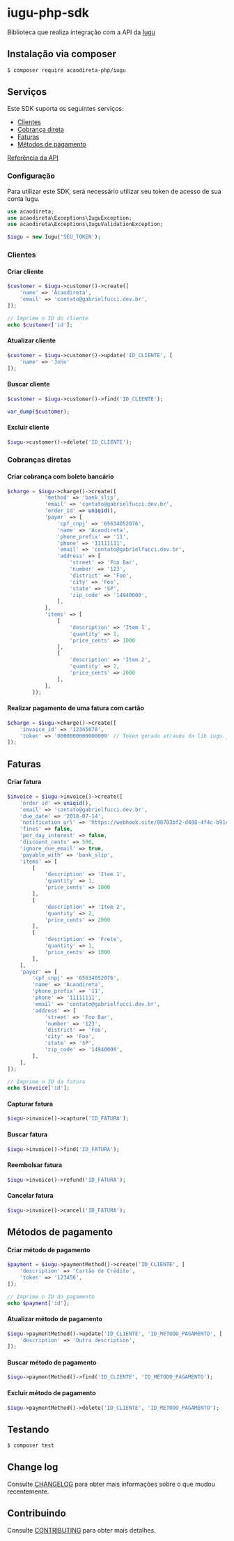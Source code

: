 # iugu-php-sdk

Biblioteca que realiza integração com a API da [Iugu](http://www.iugu.com)

## Instalação via composer

```bash
$ composer require acaodireta-php/iugu
```

## Serviços

Este SDK suporta os seguintes serviços:

- [Clientes](https://dev.iugu.com/reference#testinput-2)
- [Cobrança direta](https://dev.iugu.com/reference#cobranca-direta)
- [Faturas](https://dev.iugu.com/reference#criar-fatura)
- [Métodos de pagamento](https://dev.iugu.com/reference#testinput-3)

[Referência da API](https://dev.iugu.com/reference)

### Configuração

Para utilizar este SDK, será necessário utilizar seu token de acesso de sua conta Iugu.

```php
use acaodireta;
use acaodireta\Exceptions\IuguException;
use acaodireta\Exceptions\IuguValidationException;

$iugu = new Iugu('SEU_TOKEN');
```

### Clientes

#### Criar cliente

```php
$customer = $iugu->customer()->create([
    'name' => 'Acaodireta',
    'email' => 'contato@gabrielfucci.dev.br',
]);

// Imprime o ID do cliente
echo $customer['id'];
```

#### Atualizar cliente

```php
$customer = $iugu->customer()->update('ID_CLIENTE', [
    'name' => 'John'
]);
```

#### Buscar cliente

```php
$customer = $iugu->customer()->find('ID_CLIENTE');

var_dump($customer);
```

#### Excluir cliente

```php
$iugu->customer()->delete('ID_CLIENTE');
```

### Cobranças diretas

#### Criar cobrança com boleto bancário

```php
$charge = $iugu->charge()->create([
            'method' => 'bank_slip',
            'email' => 'contato@gabrielfucci.dev.br',
            'order_id' => uniqid(),
            'payer' => [
                'cpf_cnpj' => '65634052076',
                'name' => 'Acaodireta',
                'phone_prefix' => '11',
                'phone' => '11111111',
                'email' => 'contato@gabrielfucci.dev.br',
                'address' => [
                    'street' => 'Foo Bar',
                    'number' => '123',
                    'district' => 'Foo',
                    'city' => 'Foo',
                    'state' => 'SP',
                    'zip_code' => '14940000',
                ],
            ],
            'items' => [
                [
                    'description' => 'Item 1',
                    'quantity' => 1,
                    'price_cents' => 1000
                ],
                [
                    'description' => 'Item 2',
                    'quantity' => 2,
                    'price_cents' => 2000
                ],
            ],
        ]);
```

#### Realizar pagamento de uma fatura com cartão

```php
$charge = $iugu->charge()->create([
    'invoice_id' => '12345678',
    'token' => '0000000000000000' // Token gerado através da lib iugu.js
]);
```

## Faturas

#### Criar fatura

```php
$invoice = $iugu->invoice()->create([
    'order_id' => uniqid(),
    'email' => 'contato@gabrielfucci.dev.br',
    'due_date' => '2018-07-14',
    'notification_url' => 'https://webhook.site/08703bf2-d408-4f4c-b91c-0bc8e14352b2',
    'fines' => false,
    'per_day_interest' => false,
    'discount_cents' => 500,
    'ignore_due_email' => true,
    'payable_with' => 'bank_slip',
    'items' => [
        [
            'description' => 'Item 1',
            'quantity' => 1,
            'price_cents' => 1000
        ],
        [
            'description' => 'Item 2',
            'quantity' => 2,
            'price_cents' => 2000
        ],
        [
            'description' => 'Frete',
            'quantity' => 1,
            'price_cents' => 1000
        ],
    ],
    'payer' => [
        'cpf_cnpj' => '65634052076',
        'name' => 'Acaodireta',
        'phone_prefix' => '11',
        'phone' => '11111111',
        'email' => 'contato@gabrielfucci.dev.br',
        'address' => [
            'street' => 'Foo Bar',
            'number' => '123',
            'district' => 'Foo',
            'city' => 'Foo',
            'state' => 'SP',
            'zip_code' => '14940000',
        ],
    ],
]);

// Imprime o ID da fatura
echo $invoice['id'];
```

#### Capturar fatura

```php
$iugu->invoice()->capture('ID_FATURA');
```

#### Buscar fatura

```php
$iugu->invoice()->find('ID_FATURA');
```

#### Reembolsar fatura

```php
$iugu->invoice()->refund('ID_FATURA');
```

#### Cancelar fatura

```php
$iugu->invoice()->cancel('ID_FATURA');
```

## Métodos de pagamento

#### Criar método de pagamento

```php
$payment = $iugu->paymentMethod()->create('ID_CLIENTE', [
    'description' => 'Cartão de Crédito',
    'token' => '123456',
]);

// Imprime o ID do pagamento
echo $payment['id'];
```

#### Atualizar método de pagamento

```php
$iugu->paymentMethod()->update('ID_CLIENTE', 'ID_METODO_PAGAMENTO', [
    'description' => 'Outra description',
]);
```

#### Buscar método de pagamento

```php
$iugu->paymentMethod()->find('ID_CLIENTE', 'ID_METODO_PAGAMENTO');
```

#### Excluir método de pagamento

```php
$iugu->paymentMethod()->delete('ID_CLIENTE', 'ID_METODO_PAGAMENTO');
```

## Testando

```bash
$ composer test
```

## Change log

Consulte [CHANGELOG](.github/CHANGELOG.md) para obter mais informações sobre o que mudou recentemente.

## Contribuindo

Consulte [CONTRIBUTING](.github/CONTRIBUTING.md) para obter mais detalhes.
